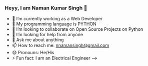 ### Heyy, I am Naman Kumar Singh 👋

- 🔭 I’m currently working as a Web Developer
- 🌱 My programming language is PYTHON
- 👯 I’m looking to collaborate on Open Source Projects on Python
- 🤔 I’m looking for help from anyone
- 💬 Ask me about anything
- 📫 How to reach me: nnamansingh@gmail.com
- 😄 Pronouns: He/His
- ⚡ Fun fact: I am an Electrical Engineer
-->
